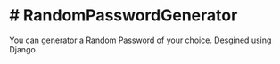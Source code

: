 <h1> # RandomPasswordGenerator </h1>
You can generator a Random Password of your choice. Desgined using Django



